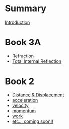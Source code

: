 # Summary

[Introduction](Introduction.md)
# Book 3A
- [Refraction](book3a/refraction.md)
- [Total Internal Reflection](book3a/tir.md)

# Book 2
- [Distance & Displacement](book2/distance_displacement.md)
- [acceleration]()
- [velocity]()
- [momentum]()
- [work]()
- [etc... coming soon!!]()
